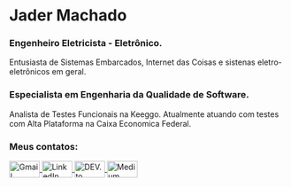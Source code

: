 # Jader Machado
### Engenheiro Eletricista - Eletrônico.
Entusiasta de Sistemas Embarcados, Internet das Coisas e sistenas eletro-eletrônicos em geral.
### Especialista em Engenharia da Qualidade de Software.
Analista de Testes Funcionais na Keeggo.
Atualmente atuando com testes com Alta Plataforma na Caixa Economica Federal.
### Meus contatos:
<div> 
   <a target='_blank' href="mailto:jdermachado@gmail.com">
      <img align="center" alt="Gmail" height="30" width="55" src="https://img.shields.io/badge/Gmail-D14836?style=for-the-badge&logo=gmail&logoColor=white">
   </a>
   <a target='_blank' href="https://www.linkedin.com/in/omachadojader/">
       <img align="center" alt="LinkedIn" height="30" width="55" src="https://img.shields.io/badge/LinkedIn-0077B5?style=for-the-badge&logo=linkedin&logoColor=white"> 
   </a>
   <a target='_blank' href="https://dev.to/thejadaum">
      <img align="center" alt="DEV.to" height="30" width="55" src="https://img.shields.io/badge/dev.to-0A0A0A?style=for-the-badge&logo=devdotto&logoColor=white"> 
   </a>
   <a target='_blank' href="https://medium.com/@omachadojader">
      <img align="center" alt="Medium" height="30" width="55" src="https://img.shields.io/badge/Medium-12100E?style=for-the-badge&logo=medium&logoColor=white">  
</div>

